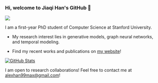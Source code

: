 ### Hi, welcome to Jiaqi Han's GitHub 👋

![](https://komarev.com/ghpvc/?username=hanjq17&color=blue)

I am a first-year PhD student of Computer Science at Stanford University.

- My research interest lies in generative models, graph neural networks, and temporal modeling.

- Find my recent works and publications on [my website](https://hanjq17.github.io/)!

[![GitHub Stats](https://github-readme-stats.vercel.app/api?username=hanjq17&show_icons=true&theme=solarized-light)]()

I am open to research collaborations! Feel free to contact me at alexhan99max@gmail.com!
